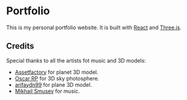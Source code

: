 # Portfolio

This is my personal portfolio website. It is built with [React](https://reactjs.org/) and [Three.js](https://threejs.org/).

## Credits

Special thanks to all the artists fot music and 3D models:
* [Assetfactory](https://sketchfab.com/3d-models/lowpoly-origami-planet-earth-7b26a322f28d44538051236bb635ea30) for planet 3D model.
* [Oscar RP](https://sketchfab.com/3d-models/star-wars-low-poly-hoth-skybox-caddf0ec811a47d5a2449a4d076a9d7b) for 3D sky photosphere.
* [arifaydn99](https://sketchfab.com/3d-models/low-poly-plane-2fda2dbe33804b67b29ebba993282172) for plane 3D model.
* [Mikhail Smusev](https://pixabay.com/users/sigmamusicart-36860929/?utm_source=link-attribution&utm_medium=referral&utm_campaign=music&utm_content=256260) for music.

